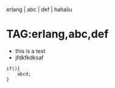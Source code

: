 erlang | abc | def | hahaliu

TAG:erlang,abc,def
==================

* this is a test
* jfdkfkdksaf
```
if(){
    abcd;
}
```


